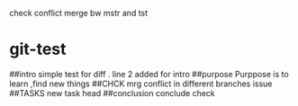 check conflict merge bw mstr and tst
# git-test

##intro
simple test for diff .
line 2 added for intro
##purpose
Purppose is to learn ,find new things 
##CHCK mrg conflict in different branches issue
##TASKS 
new task head
##conclusion
conclude check